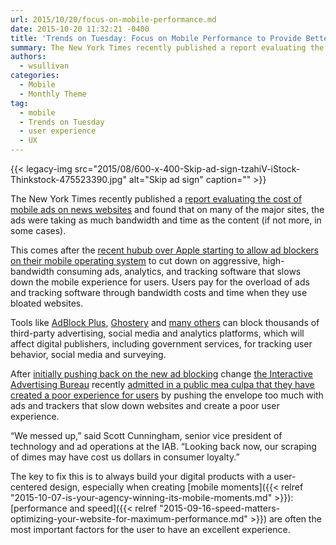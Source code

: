 ```yaml
---
url: 2015/10/20/focus-on-mobile-performance.md
date: 2015-10-20 11:32:21 -0400
title: 'Trends on Tuesday: Focus on Mobile Performance to Provide Better Mobile Moments'
summary: The New York Times recently published a report evaluating the cost of mobile ads on news websites and found that on many of the major sites, the ads were taking as much bandwidth and time as the content (if not more, in some cases). This comes after the recent hubub over Apple starting to allow
authors:
  - wsullivan
categories:
  - Mobile
  - Monthly Theme
tag:
  - mobile
  - Trends on Tuesday
  - user experience
  - UX
---
```


{{< legacy-img src="2015/08/600-x-400-Skip-ad-sign-tzahiV-iStock-Thinkstock-475523390.jpg" alt="Skip ad sign" caption="" >}} 

The New York Times recently published a  [report evaluating the cost of mobile ads on news websites](http://www.nytimes.com/interactive/2015/10/01/business/cost-of-mobile-ads.html) and found that on many of the major sites, the ads were taking as much bandwidth and time as the content (if not more, in some cases).

This comes after the [recent hubub over Apple starting to allow ad blockers on their mobile operating system](http://blogs.wsj.com/cmo/2015/08/28/apples-ad-blocking-is-potential-nightmare-for-ad-sellers/) to cut down on aggressive, high-bandwidth consuming ads, analytics, and tracking software that slows down the mobile experience for users. Users pay for the overload of ads and tracking software through bandwidth costs and time when they use bloated websites.

Tools like [AdBlock Plus](https://itunes.apple.com/us/app/adblock-plus-abp/id1028871868?mt=8), [Ghostery](https://www.ghostery.com/) and [many others](http://www.loopinsight.com/2015/09/16/a-list-of-content-blockers-for-ios-9/) can block thousands of third-party advertising, social media and analytics platforms, which will affect digital publishers, including government services, for tracking user behavior, social media and surveying.

After [initially pushing back on the new ad blocking](http://www.adweek.com/news/technology/iab-calls-ad-blocking-highway-robbery-and-ramps-its-call-arms-167241) change [the Interactive Advertising Bureau](http://www.iab.net/) recently [admitted in a public mea culpa that they have created a poor experience for users](http://www.adweek.com/news/technology/iab-pivots-ad-blocking-and-issues-mea-culpa-we-messed-167583) by pushing the envelope too much with ads and trackers that slow down websites and create a poor user experience.

&#8220;We messed up,&#8221; said Scott Cunningham, senior vice president of technology and ad operations at the IAB. &#8220;Looking back now, our scraping of dimes may have cost us dollars in consumer loyalty.&#8221;

The key to fix this is to always build your digital products with a user-centered design, especially when creating [mobile moments]({{< relref "2015-10-07-is-your-agency-winning-its-mobile-moments.md" >}}): [performance and speed]({{< relref "2015-09-16-speed-matters-optimizing-your-website-for-maximum-performance.md" >}}) are often the most important factors for the user to have an excellent experience.